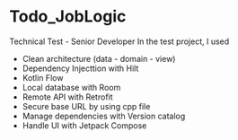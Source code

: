 # Todo_JobLogic

Technical Test - Senior Developer
In the test project, I used

- Clean architecture (data - domain - view)
- Dependency Injecttion with Hilt
- Kotlin Flow
- Local database with Room
- Remote API with Retrofit
- Secure base URL by using cpp file
- Manage dependencies with Version catalog
- Handle UI with Jetpack Compose
